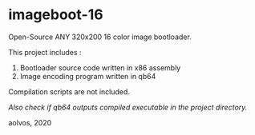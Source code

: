 # imageboot-16
Open-Source ANY 320x200 16 color image bootloader.

This project includes :
1) Bootloader source code written in x86 assembly
2) Image encoding program written in qb64

Compilation scripts are not included.

*Also check if qb64 outputs compiled executable in the project directory.*

aolvos, 2020
